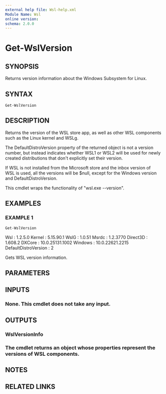 ```yaml
---
external help file: Wsl-help.xml
Module Name: Wsl
online version:
schema: 2.0.0
---
```


# Get-WslVersion

## SYNOPSIS
Returns version information about the Windows Subsystem for Linux.

## SYNTAX

```
Get-WslVersion
```

## DESCRIPTION
Returns the version of the WSL store app, as well as other WSL components such as the Linux kernel
and WSLg.

The DefaultDistroVersion property of the returned object is not a version number, but instead
indicates whether WSL1 or WSL2 will be used for newly created distributions that don't explicitly
set their version.

If WSL is not installed from the Microsoft store and the inbox version of WSL is used, all the
versions will be $null, except for the Windows version and DefaultDistroVersion.

This cmdlet wraps the functionality of "wsl.exe --version".

## EXAMPLES

### EXAMPLE 1
```
Get-WslVersion
```

Wsl                  : 1.2.5.0
Kernel               : 5.15.90.1
WslG                 : 1.0.51
Msrdc                : 1.2.3770
Direct3D             : 1.608.2
DXCore               : 10.0.25131.1002
Windows              : 10.0.22621.2215
DefaultDistroVersion : 2

Gets WSL version information.

## PARAMETERS

## INPUTS

### None. This cmdlet does not take any input.
## OUTPUTS

### WslVersionInfo
### The cmdlet returns an object whose properties represent the versions of WSL components.
## NOTES

## RELATED LINKS
